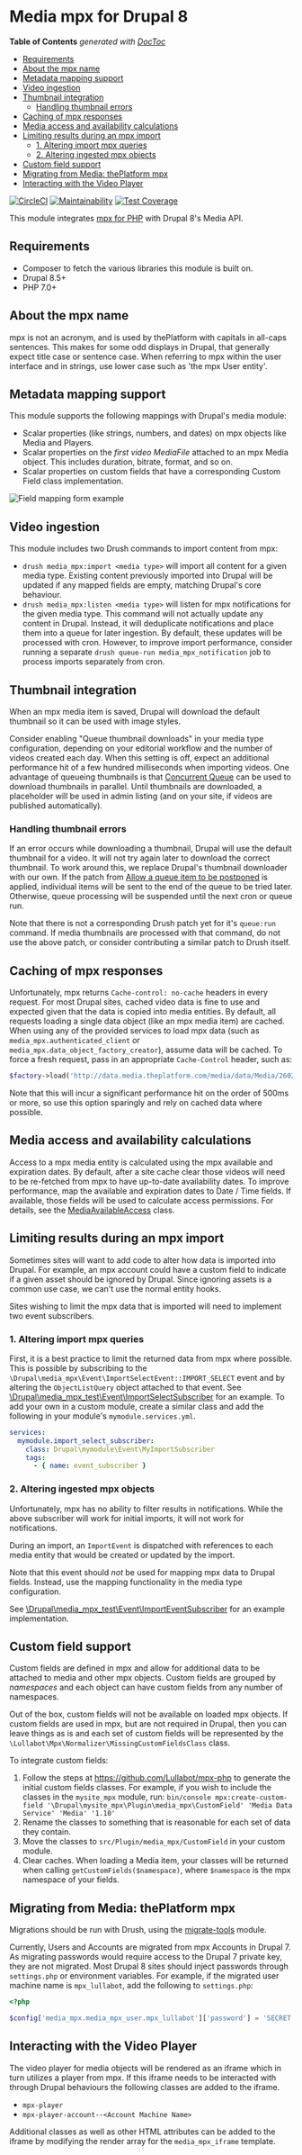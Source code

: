 # Media mpx for Drupal 8

<!-- START doctoc generated TOC please keep comment here to allow auto update -->
<!-- DON'T EDIT THIS SECTION, INSTEAD RE-RUN doctoc TO UPDATE -->
**Table of Contents**  *generated with [DocToc](https://github.com/thlorenz/doctoc)*

- [Requirements](#requirements)
- [About the mpx name](#about-the-mpx-name)
- [Metadata mapping support](#metadata-mapping-support)
- [Video ingestion](#video-ingestion)
- [Thumbnail integration](#thumbnail-integration)
  - [Handling thumbnail errors](#handling-thumbnail-errors)
- [Caching of mpx responses](#caching-of-mpx-responses)
- [Media access and availability calculations](#media-access-and-availability-calculations)
- [Limiting results during an mpx import](#limiting-results-during-an-mpx-import)
  - [1. Altering import mpx queries](#1-altering-import-mpx-queries)
  - [2. Altering ingested mpx objects](#2-altering-ingested-mpx-objects)
- [Custom field support](#custom-field-support)
- [Migrating from Media: thePlatform mpx](#migrating-from-media-theplatform-mpx)
- [Interacting with the Video Player](#interacting-with-the-video-player)

<!-- END doctoc generated TOC please keep comment here to allow auto update -->

[![CircleCI](https://circleci.com/gh/Lullabot/media_mpx/tree/8.x-1.x.svg?style=svg)](https://circleci.com/gh/Lullabot/media_mpx/tree/8.x-1.x) [![Maintainability](https://api.codeclimate.com/v1/badges/69160a3010c6788be915/maintainability)](https://codeclimate.com/github/Lullabot/media_mpx/maintainability) [![Test Coverage](https://api.codeclimate.com/v1/badges/69160a3010c6788be915/test_coverage)](https://codeclimate.com/github/Lullabot/media_mpx/test_coverage)

This module integrates [mpx for PHP](https://github.com/Lullabot/mpx-php) with
Drupal 8's Media API.

## Requirements

* Composer to fetch the various libraries this module is built on.
* Drupal 8.5+
* PHP 7.0+

## About the mpx name

mpx is not an acronym, and is used by thePlatform with capitals in all-caps
sentences. This makes for some odd displays in Drupal, that generally expect
title case or sentence case. When referring to mpx within the user interface
and in strings, use lower case such as 'the mpx User entity'.

## Metadata mapping support

This module supports the following mappings with Drupal's media module:

* Scalar properties (like strings, numbers, and dates) on mpx objects like
  Media and Players.
* Scalar properties on the _first video MediaFile_ attached to an mpx Media
  object. This includes duration, bitrate, format, and so on.
* Scalar properties on custom fields that have a corresponding Custom Field
  class implementation.

![Field mapping form example](docs/field-mapping.png)

## Video ingestion

This module includes two Drush commands to import content from mpx:

- `drush media_mpx:import <media type>` will import all content for a given media
  type. Existing content previously imported into Drupal will be updated if any
  mapped fields are empty, matching Drupal's core behaviour.
- `drush media_mpx:listen <media type>` will listen for mpx notifications for
  the given media type. This command will not actually update any content in
  Drupal. Instead, it will deduplicate notifications and place them into a
  queue for later ingestion. By default, these updates will be processed with
  cron. However, to improve import performance, consider running a separate
  `drush queue-run media_mpx_notification` job to process imports separately
  from cron.

## Thumbnail integration

When an mpx media item is saved, Drupal will download the default thumbnail so
it can be used with image styles.

Consider enabling "Queue thumbnail downloads" in your media type configuration,
depending on your editorial workflow and the number of videos created each day.
When this setting is off, expect an additional performance hit of a few hundred
milliseconds when importing videos. One advantage of queueing thumbnails is
that [Concurrent Queue](https://www.drupal.org/project/concurrent_queue) can be
used to download thumbnails in parallel. Until thumbnails are downloaded, a
placeholder will be used in admin listing (and on your site, if videos are
published automatically).

### Handling thumbnail errors

If an error occurs while downloading a thumbnail, Drupal will use the default
thumbnail for a video. It will not try again later to download the correct
thumbnail. To work around this, we replace Drupal's thumbnail downloader with
our own. If the patch from
[Allow a queue item to be postponed](https://www.drupal.org/project/drupal/issues/1832818#comment-12827934)
is applied, individual items will be sent to the end of the queue to be tried
later. Otherwise, queue processing will be suspended until the next cron or
queue run.

Note that there is not a corresponding Drush patch yet for it's `queue:run`
command. If media thumbnails are processed with that command, do not use the
above patch, or consider contributing a similar patch to Drush itself.

## Caching of mpx responses

Unfortunately, mpx returns `Cache-control: no-cache` headers in every request.
For most Drupal sites, cached video data is fine to use and expected given that
the data is copied into media entities. By default, all requests loading a
single data object (like an mpx media item) are cached. When using any of the
provided services to load mpx data (such as `media_mpx.authenticated_client` or
`media_mpx.data_object_factory_creator`), assume data will be cached. To force
a fresh request, pass in an appropriate `Cache-Control` header, such as:

```php
$factory->load('http://data.media.theplatform.com/media/data/Media/2602559', ['headers' => ['Cache-Control' => 'no-cache']]);
```

Note that this will incur a significant performance hit on the order of 500ms
or more, so use this option sparingly and rely on cached data where possible.

## Media access and availability calculations

Access to a mpx media entity is calculated using the mpx available and
expiration dates. By default, after a site cache clear those videos will
need to be re-fetched from mpx to have up-to-date availability dates. To
improve performance, map the available and expiration dates to Date / Time
fields. If available, those fields will be used to calculate access
permissions. For details, see the
[MediaAvailableAccess](src/Access/MediaAvailableAccess.php) class.

## Limiting results during an mpx import

Sometimes sites will want to add code to alter how data is imported into
Drupal. For example, an mpx account could have a custom field to indicate if
a given asset should be ignored by Drupal. Since ignoring assets is a common
use case, we can't use the normal entity hooks.

Sites wishing to limit the mpx data that is imported will need to implement two
event subscribers.

### 1. Altering import mpx queries

First, it is a best practice to limit the returned data from mpx where
possible. This is possible by subscribing to the
`\Drupal\media_mpx\Event\ImportSelectEvent::IMPORT_SELECT` event and by
altering the `ObjectListQuery` object attached to that event. See
[\Drupal\media_mpx_test\Event\ImportSelectSubscriber](test_modules/media_mpx_test/src/Event/ImportSelectSubscriber.php)
for an example. To add your own in a custom module, create a similar class and
add the following in your module's `mymodule.services.yml`.

```yml
services:
  mymodule.import_select_subscriber:
    class: Drupal\mymodule\Event\MyImportSubscriber
    tags:
      - { name: event_subscriber }
```

### 2. Altering ingested mpx objects

Unfortunately, mpx has no ability to filter results in notifications. While the
above subscriber will work for initial imports, it will not work for
notifications.

During an import, an `ImportEvent` is dispatched with references to each media
entity that would be created or updated by the import.

Note that this event should _not_ be used for mapping mpx data to Drupal
fields. Instead, use the mapping functionality in the media type configuration.

See
[\Drupal\media_mpx_test\Event\ImportEventSubscriber](test_modules/media_mpx_test/src/Event/ImportEventSubscriber.php)
for an example implementation.

## Custom field support

Custom fields are defined in mpx and allow for additional data to be attached
to media and other mpx objects. Custom fields are grouped by _namespaces_ and
each object can have custom fields from any number of namespaces.

Out of the box, custom fields will not be available on loaded mpx objects.
If custom fields are used in mpx, but are not required in Drupal, then you
can leave things as is and each set of custom fields will be represented by the
`\Lullabot\Mpx\Normalizer\MissingCustomFieldsClass` class.

To integrate custom fields:

1. Follow the steps at https://github.com/Lullabot/mpx-php to generate the
   initial custom fields classes. For example, if you wish to include the
   classes in the `mysite_mpx` module, run:
   `bin/console mpx:create-custom-field '\Drupal\mysite_mpx\Plugin\media_mpx\CustomField' 'Media Data Service' 'Media' '1.10'`
1. Rename the classes to something that is reasonable for each set of data they
   contain.
1. Move the classes to `src/Plugin/media_mpx/CustomField` in your custom
   module.
1. Clear caches. When loading a Media item, your classes will be returned when
   calling `getCustomFields($namespace)`, where `$namespace` is the mpx
   namespace of your fields.

## Migrating from Media: thePlatform mpx

Migrations should be run with Drush, using the
[migrate-tools](https://www.drupal.org/project/migrate_tools) module.

Currently, Users and Accounts are migrated from mpx Accounts in Drupal 7. As
migrating passwords would require access to the Drupal 7 private key, they
are not migrated. Most Drupal 8 sites should inject passwords through
`settings.php` or environment variables. For example, if the migrated user
machine name is `mpx_lullabot`, add the following to `settings.php`:

```php
<?php

$config['media_mpx.media_mpx_user.mpx_lullabot']['password'] = 'SECRET';
```
## Interacting with the Video Player

The video player for media objects will be rendered as an iframe which in
turn utilizes a player from mpx. If this iframe needs to be interacted with
through Drupal behaviours the following classes are added to the iframe.
 - `mpx-player`
 - `mpx-player-account--<Account Machine Name>`

Additional classes as well as other HTML attributes can be added to the iframe
by modifying the render array for the `media_mpx_iframe` template.
